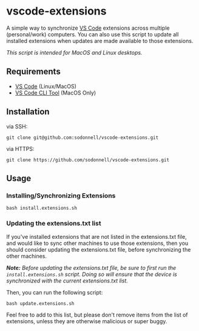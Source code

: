 # vscode-extensions

A simple way to synchronize [VS Code](https://code.visualstudio.com/download) extensions across multiple (personal/work) computers. You can also use this script to update all installed extensions when updates are made available to those extensions.

*This script is intended for MacOS and Linux desktops.*

## Requirements

* [VS Code](https://code.visualstudio.com/download) (Linux/MacOS)
* [VS Code CLI Tool](https://code.visualstudio.com/docs/setup/mac) (MacOS Only)

## Installation

via SSH:
```
git clone git@github.com:sodonnell/vscode-extensions.git
```

via HTTPS:
```
git clone https://github.com/sodonnell/vscode-extensions.git
```

## Usage

### Installing/Synchronizing Extensions


```
bash install.extensions.sh
```

### Updating the extensions.txt list

If you've installed extensions that are not listed in the extensions.txt file, and would like to sync other machines to use those extensions, then you should consider updating the extensions.txt file, before synchronizing the other machines.

***Note:** Before updating the extensions.txt file, be sure to first run the ``install.extensions.sh`` script. Doing so will ensure that the device is synchronized with the current extensions.txt list.*

Then, you can run the following script:

```
bash update.extensions.sh
```

Feel free to add to this list, but please don't remove items from the list of extensions, unless they are otherwise malicious or super buggy.
